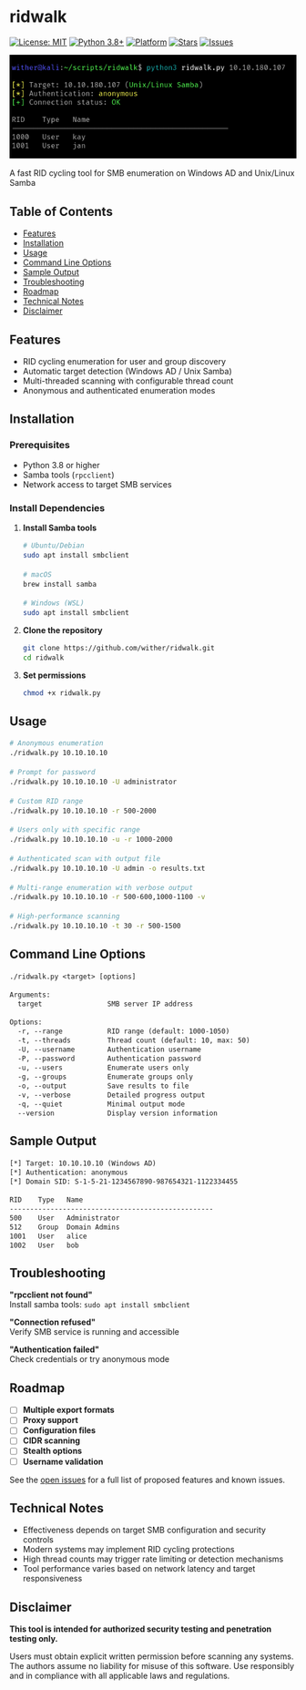# ridwalk

[![License: MIT](https://img.shields.io/badge/License-MIT-yellow.svg)](https://opensource.org/licenses/MIT)
[![Python 3.8+](https://img.shields.io/badge/python-3.8+-blue.svg)](https://www.python.org/downloads/)
[![Platform](https://img.shields.io/badge/platform-linux%20%7C%20macos%20%7C%20windows-lightgrey)](https://github.com/wither/ridwalk)
[![Stars](https://img.shields.io/github/stars/wither/ridwalk.svg?style=flat&color=brightgreen)](https://github.com/wither/ridwalk/stargazers)
[![Issues](https://img.shields.io/github/issues/wither/ridwalk.svg?style=flat&color=red)](https://github.com/wither/ridwalk/issues)

![screenshot.png](./screenshot.png)

A fast RID cycling tool for SMB enumeration on Windows AD and Unix/Linux Samba 

## Table of Contents

- [Features](#features)
- [Installation](#installation)
- [Usage](#usage)
- [Command Line Options](#command-line-options)
- [Sample Output](#sample-output)
- [Troubleshooting](#troubleshooting)
- [Roadmap](#roadmap)
- [Technical Notes](#technical-notes)
- [Disclaimer](#disclaimer)

## Features

- RID cycling enumeration for user and group discovery
- Automatic target detection (Windows AD / Unix Samba)
- Multi-threaded scanning with configurable thread count
- Anonymous and authenticated enumeration modes

## Installation

### Prerequisites

- Python 3.8 or higher
- Samba tools (`rpcclient`)
- Network access to target SMB services

### Install Dependencies

1. **Install Samba tools**
   ```bash
   # Ubuntu/Debian
   sudo apt install smbclient
   
   # macOS
   brew install samba
   
   # Windows (WSL)
   sudo apt install smbclient
   ```

2. **Clone the repository**
   ```bash
   git clone https://github.com/wither/ridwalk.git
   cd ridwalk
   ```

3. **Set permissions**
   ```bash
   chmod +x ridwalk.py
   ```

## Usage

```bash
# Anonymous enumeration
./ridwalk.py 10.10.10.10

# Prompt for password
./ridwalk.py 10.10.10.10 -U administrator

# Custom RID range
./ridwalk.py 10.10.10.10 -r 500-2000

# Users only with specific range
./ridwalk.py 10.10.10.10 -u -r 1000-2000

# Authenticated scan with output file
./ridwalk.py 10.10.10.10 -U admin -o results.txt

# Multi-range enumeration with verbose output
./ridwalk.py 10.10.10.10 -r 500-600,1000-1100 -v

# High-performance scanning
./ridwalk.py 10.10.10.10 -t 30 -r 500-1500
```

## Command Line Options

```
./ridwalk.py <target> [options]

Arguments:
  target                SMB server IP address

Options:
  -r, --range           RID range (default: 1000-1050)
  -t, --threads         Thread count (default: 10, max: 50)
  -U, --username        Authentication username
  -P, --password        Authentication password
  -u, --users           Enumerate users only
  -g, --groups          Enumerate groups only
  -o, --output          Save results to file
  -v, --verbose         Detailed progress output
  -q, --quiet           Minimal output mode
  --version             Display version information
```

## Sample Output

```
[*] Target: 10.10.10.10 (Windows AD)
[*] Authentication: anonymous
[*] Domain SID: S-1-5-21-1234567890-987654321-1122334455

RID    Type   Name
--------------------------------------------------
500    User   Administrator
512    Group  Domain Admins
1001   User   alice
1002   User   bob
```

## Troubleshooting

**"rpcclient not found"**  
Install samba tools: `sudo apt install smbclient`

**"Connection refused"**  
Verify SMB service is running and accessible

**"Authentication failed"**  
Check credentials or try anonymous mode

## Roadmap

- [ ] **Multiple export formats**
- [ ] **Proxy support**
- [ ] **Configuration files**
- [ ] **CIDR scanning**
- [ ] **Stealth options**
- [ ] **Username validation**

See the [open issues](https://github.com/wither/ridwalk/issues) for a full list of proposed features and known issues.

## Technical Notes

- Effectiveness depends on target SMB configuration and security controls
- Modern systems may implement RID cycling protections
- High thread counts may trigger rate limiting or detection mechanisms
- Tool performance varies based on network latency and target responsiveness

## Disclaimer

**This tool is intended for authorized security testing and penetration testing only.**

Users must obtain explicit written permission before scanning any systems. The authors assume no liability for misuse of this software. Use responsibly and in compliance with all applicable laws and regulations.
